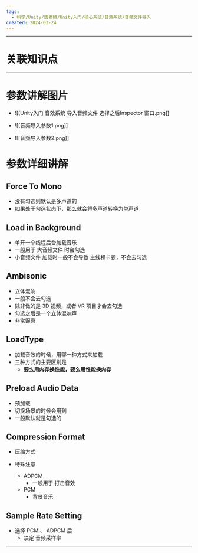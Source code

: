 ```yaml
---
tags:
  - 科学/Unity/唐老狮/Unity入门/核心系统/音效系统/音频文件导入
created: 2024-03-24
---
```


---
# 关联知识点



---
# 参数讲解图片

- ![[Unity入门 音效系统 导入音频文件 选择之后Inspector 窗口.png]]

- ![[音频导入参数1.png]]
- ![[音频导入参数2.png]]
# 参数详细讲解
## Force To Mono

- 没有勾选则默认是多声道的
- 如果处于勾选状态下，那么就会将多声道转换为单声道
## Load in Background

- 单开一个线程后台加载音乐
- 一般用于 大音频文件 时会勾选
- 小音频文件 加载时一般不会导致 主线程卡顿，不会去勾选
## Ambisonic

- 立体混响
- 一般不会去勾选
- 除非做的是 3D 视频，或者 VR 项目才会去勾选
- 勾选之后是一个立体混响声
- 非常逼真
## LoadType

- 加载音效的时候，用哪一种方式来加载 
- 三种方式的主要区别是
	- **要么用内存换性能，要么用性能换内存**
## Preload Audio Data

- 预加载
- 切换场景的时候会用到
- 一般默认就是勾选的
## Compression Format

- 压缩方式

- 特殊注意
	- ADPCM
		- 一般用于 打击音效
	- PCM
		- 背景音乐
## Sample Rate Setting

- 选择 PCM 、 ADPCM 后
	- 决定 音频采样率

---
